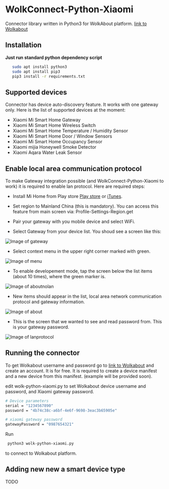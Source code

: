 # WolkConnect-Python-Xiaomi

Connector library written in Python3 for WolkAbout platform. [link to Wolkabout](https://demo.wolkabout.com)

## Installation

**Just run standard python dependency script**

 ```sh
    sudo apt install python3
    sudo apt install pip3
    pip3 install -r requirements.txt
 ```

## Supported devices

Connector has device auto-discovery feature. It works with one gateway only. Here is the list of supported devices at the moment:

* Xiaomi Mi Smart Home Gateway
* Xiaomi Mi Smart Home Wireless Switch
* Xiaomi Mi Smart Home Temperature / Humidity Sensor
* Xiaomi Mi Smart Home Door / Window Sensors
* Xiaomi Mi Smart Home Occupancy Sensor
* Xiaomi mijia Honeywell Smoke Detector
* Xiaomi Aqara Water Leak Sensor

## Enable local area communication protocol

To make Gateway integration possible (and WolkConnect-Python-Xiaomi to work) it is required to enable lan protocol.
Here are required steps:

* Install Mi Home from Play store [Play store](https://play.google.com/store/apps/details?id=com.xiaomi.smarthome) or [iTunes](https://itunes.apple.com/app/mi-home-xiaomi-for-your-smarthome/id957323480).
* Set region to Mainland China (this is mandatory). You can access this feature from main screen via: Profile-Settings-Region.get 

* Pair your gateway with you mobile device and select WiFi.

* Select Gateway from your device list. You shoud see a screen like this:

![Image of gateway](https://raw.githubusercontent.com/milandinic/WolkConnect-Xiaomi/master/readme/gateway.png)

* Select context menu in the upper right corner marked with green.

![Image of menu](https://raw.githubusercontent.com/milandinic/WolkConnect-Xiaomi/master/readme/menu.png)

* To enable developement mode, tap the screen below the list items (about 10 times), where the green marker is.

![Image of aboutnolan](https://raw.githubusercontent.com/milandinic/WolkConnect-Xiaomi/master/readme/aboutnolan.png)

* New items should appear in the list, local area network communication protocol and gateway information.

![Image of about](https://raw.githubusercontent.com/milandinic/WolkConnect-Xiaomi/master/readme/about.png)

* This is the screen that we wanted to see and read password from. This is your gateway password.

![Image of lanprotocol](https://raw.githubusercontent.com/milandinic/WolkConnect-Xiaomi/master/readme/lanprotocol.png)


## Running the connector

To get Wolkabout username and password go to [link to Wolkabout](https://demo.wolkabout.com) and create an account. It is for free.
It is required to create a device manifest and a new device from this manifest. (example will be provided soon).

edit wolk-python-xiaomi.py to set Wolkabout device username and password, and Xiaomi gateway password.

```sh
# Device parameters
serial = "1234567890"
password = "4b74c38c-a6bf-4e6f-9698-3eac3b65905e"

# xiaomi gateway password
gatewayPassword = "0987654321"
```

Run
```sh
 python3 wolk-python-xiaomi.py 
```
to connect to Wolkabout platform.


## Adding new new a smart device type

TODO